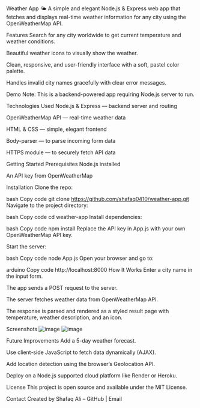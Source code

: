 Weather App 🌤️
A simple and elegant Node.js & Express web app that fetches and displays real-time weather information for any city using the OpenWeatherMap API.

Features
Search for any city worldwide to get current temperature and weather conditions.

Beautiful weather icons to visually show the weather.

Clean, responsive, and user-friendly interface with a soft, pastel color palette.

Handles invalid city names gracefully with clear error messages.

Demo
Note: This is a backend-powered app requiring Node.js server to run.

Technologies Used
Node.js & Express — backend server and routing

OpenWeatherMap API — real-time weather data

HTML & CSS — simple, elegant frontend

Body-parser — to parse incoming form data

HTTPS module — to securely fetch API data

Getting Started
Prerequisites
Node.js installed

An API key from OpenWeatherMap

Installation
Clone the repo:

bash
Copy code
git clone https://github.com/shafaq0410/weather-app.git
Navigate to the project directory:

bash
Copy code
cd weather-app
Install dependencies:

bash
Copy code
npm install
Replace the API key in App.js with your own OpenWeatherMap API key.

Start the server:

bash
Copy code
node App.js
Open your browser and go to:

arduino
Copy code
http://localhost:8000
How It Works
Enter a city name in the input form.

The app sends a POST request to the server.

The server fetches weather data from OpenWeatherMap API.

The response is parsed and rendered as a styled result page with temperature, weather description, and an icon.

Screenshots
![image](https://github.com/user-attachments/assets/a510d686-24f2-4bd7-a0d2-7c95f949ac5d)
![image](https://github.com/user-attachments/assets/089e1cb0-a046-4e69-b883-171d3cc2d1d3)


Future Improvements
Add a 5-day weather forecast.

Use client-side JavaScript to fetch data dynamically (AJAX).

Add location detection using the browser’s Geolocation API.

Deploy on a Node.js supported cloud platform like Render or Heroku.

License
This project is open source and available under the MIT License.

Contact
Created by Shafaq Ali – GitHub | Email

